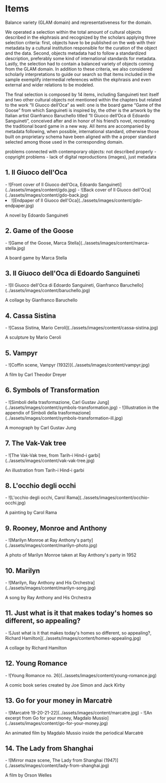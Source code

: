 # Items

Balance variety (GLAM domain) and representativeness for the domain.

We operated a selection within the total amount of cultural objects described in the ekphrasis and recognized by the scholars applying three selection criteria: first, objects have to be published on the web with their metadata by a cultural institution responsible for the curation of the object and the data. Second, objects metadata had to follow a standardized description, preferably some kind of international standards for metadata. Lastly, the selection had to contain a balanced variety of objects coming from the GLAM domain. In addition to these criteria, we also considered scholarly interpretations to guide our search so that items included in the sample exemplify intermedial references within the ekphrasis and even external and wider relations to be modeled. 

The final selection is composed by 14 items, including Sanguineti text itself and two other cultural objects not mentioned within the chapters but related to the work “Il Giuoco dell’Oca” as well: one is the board game “Game of the Goose” from which Sanguineti is inspired by, the other is the artwork by the Italian artist Gianfranco Baruchello titled “Il Giuoco dell’Oca di Edoardo Sanguineti”, conceived after and in honor of his friend’s novel, recreating the traditional board game in a new way. All items are accompanied by metadata following, when possible, international standard, otherwise those built on proprietary schema have been aligned with the a proper standard selected among those used in the corresponding domain.

problems connected with contemporary objects: not described properly - copyright problems - lack of digital reproductions (images), just metadata

## 1. Il Giuoco dell'Oca
<div class="grid cards" markdown>
- ![Front cover of Il Giuoco dell'Oca, Edoardo Sanguineti](../assets/images/content/gdo.jpg)
- ![Back cover of Il Giuoco dell'Oca](../assets/images/content/gdo-back.jpg)
	<li class="span-2">
		![Endpaper of Il Giuoco dell'Oca](../assets/images/content/gdo-endpaper.jpg)
	</li>
</div>

A novel by Edoardo Sanguineti

## 2. Game of the Goose
<div class="grid cards" markdown>
- ![Game of the Goose, Marca Stella](../assets/images/content/marca-stella.jpg)
</div>

A board game by Marca Stella

## 3. Il Giuoco dell'Oca di Edoardo Sanguineti
<div class="grid cards" markdown>
- ![Il Giuoco dell'Oca di Edoardo Sanguineti, Gianfranco Baruchello](../assets/images/content/baruchello.jpg)
</div>

A collage by Gianfranco Baruchello

## 4. Cassa Sistina
<div class="grid cards" markdown>
- ![Cassa Sistina, Mario Ceroli](../assets/images/content/cassa-sistina.jpg)
</div>

A sculpture by Mario Ceroli

## 5. Vampyr
<div class="grid cards" markdown>
- ![Coffin scene, Vampyr (1932)](../assets/images/content/vampyr.jpg)
</div>

A film by Carl Theodor Dreyer

## 6. Symbols of Transformation
<div class="grid cards" markdown>
- ![Simboli della trasformazione, Carl Gustav Jung](../assets/images/content/symbols-transformation.jpg)
- ![Illustration in the appendix of Simboli della trasformazione](../assets/images/content/symbols-transformation-ill.jpg)
</div>

A monograph by Carl Gustav Jung

## 7. The Vak-Vak tree
<div class="grid cards grid-right" markdown>
- ![The Vak-Vak tree, from Tarih-i Hind-i garbi](../assets/images/content/vak-vak-tree.jpg)
</div>

An illustration from Tarih-i Hind-i garbi

## 8. L'occhio degli occhi
<div class="grid cards" markdown>
- ![L'occhio degli occhi, Carol Rama](../assets/images/content/occhio-occhi.jpg)
</div>

A painting by Carol Rama

## 9. Rooney, Monroe and Anthony
<div class="grid cards grid-right" markdown>
- ![Marilyn Monroe at Ray Anthony's party](../assets/images/content/marilyn-photo.jpg)
</div>

A photo of Marilyn Monroe taken at Ray Anthony's party in 1952

## 10. Marilyn
<div class="grid cards grid-right" markdown>
- ![Marilyn, Ray Anthony and His Orchestra](../assets/images/content/marilyn-song.jpg)
</div>

A song by Ray Anthony and His Orchestra

## 11. Just what is it that makes today's homes so different, so appealing?
<div class="grid cards" markdown>
- ![Just what is it that makes today's homes so different, so appealing?, Richard Hamilton](../assets/images/content/homes-appealing.jpg)
</div>

A collage by Richard Hamilton

## 12. Young Romance
<div class="grid cards grid-right" markdown>
- ![Young Romance no. 26](../assets/images/content/young-romance.jpg)
</div>

A comic book series created by Joe Simon and Jack Kirby

## 13. Go for your money in Marcatrè
<div class="grid cards" markdown>
- ![Marcatrè 19-20-21-22](../assets/images/content/marcatre.jpg)
- ![An excerpt from Go for your money, Magdalo Mussio](../assets/images/content/go-for-your-money.jpg)
</div>

An animated film by Magdalo Mussio inside the periodical Marcatrè

## 14. The Lady from Shanghai
<div class="grid cards" markdown>
- ![Mirror maze scene, The Lady from Shanghai (1947)](../assets/images/content/lady-from-shanghai.jpg)
</div>

A film by Orson Welles